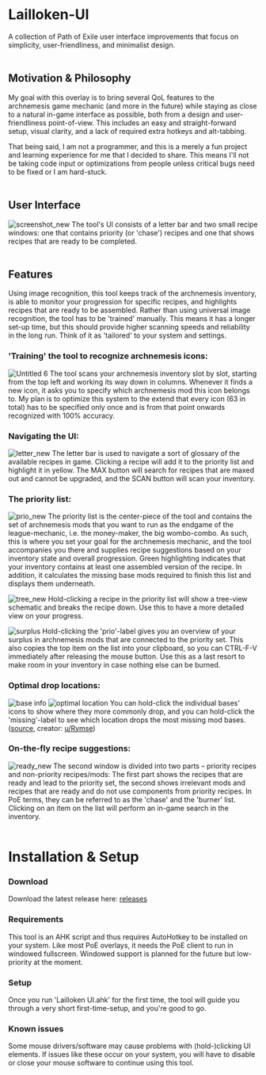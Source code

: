 # Lailloken-UI
A collection of Path of Exile user interface improvements that focus on simplicity, user-friendliness, and minimalist design.
<br>
<br>

## Motivation & Philosophy

My goal with this overlay is to bring several QoL features to the archnemesis game mechanic (and more in the future) while staying as close to a natural in-game interface as possible, both from a design and user-friendliness point-of-view. This includes an easy and straight-forward setup, visual clarity, and a lack of required extra hotkeys and alt-tabbing.

That being said, I am not a programmer, and this is a merely a fun project and learning experience for me that I decided to share. This means I'll not be taking code input or optimizations from people unless critical bugs need to be fixed or I am hard-stuck.
<br>
<br>

## User Interface
![screenshot_new](https://user-images.githubusercontent.com/61888437/154802725-8a22a4ba-586a-4eab-b54d-0c7a65c17bb4.jpg)
The tool's UI consists of a letter bar and two small recipe windows: one that contains priority (or 'chase') recipes and one that shows recipes that are ready to be completed.
<br>
<br>

## Features

Using image recognition, this tool keeps track of the archnemesis inventory, is able to monitor your progression for specific recipes, and highlights recipes that are ready to be assembled. Rather than using universal image recognition, the tool has to be 'trained' manually. This means it has a longer set-up time, but this should provide higher scanning speeds and reliability in the long run. Think of it as 'tailored' to your system and settings.
<br>

### 'Training' the tool to recognize archnemesis icons:
![Untitled 6](https://user-images.githubusercontent.com/61888437/153947382-ff7abc3d-06c6-49fc-b1c9-351265e53d5d.jpg)
The tool scans your archnemesis inventory slot by slot, starting from the top left and working its way down in columns. Whenever it finds a new icon, it asks you to specify which archnemesis mod this icon belongs to. My plan is to optimize this system to the extend that every icon (63 in total) has to be specified only once and is from that point onwards recognized with 100% accuracy.
<br>

### Navigating the UI:
![letter_new](https://user-images.githubusercontent.com/61888437/154803454-5ed1928e-bc56-436f-bc1f-05c31a5fbf3f.jpg)
The letter bar is used to navigate a sort of glossary of the available recipes in game. Clicking a recipe will add it to the priority list and highlight it in yellow. The MAX button will search for recipes that are maxed out and cannot be upgraded, and the SCAN button will scan your inventory.
<br>

### The priority list:
![prio_new](https://user-images.githubusercontent.com/61888437/154803573-6c43fde9-7785-4fb1-9ddd-40e7da123e17.png)
The priority list is the center-piece of the tool and contains the set of archnemesis mods that you want to run as the endgame of the league-mechanic, i.e. the money-maker, the big wombo-combo. As such, this is where you set your goal for the archnemesis mechanic, and the tool accompanies you there and supplies recipe suggestions based on your inventory state and overall progression. Green highlighting indicates that your inventory contains at least one assembled version of the recipe. In addition, it calculates the missing base mods required to finish this list and displays them underneath.

![tree_new](https://user-images.githubusercontent.com/61888437/154804804-330a8914-f626-459e-bbf7-cbf326440bb0.png)
Hold-clicking a recipe in the priority list will show a tree-view schematic and breaks the recipe down. Use this to have a more detailed view on your progress.

![surplus](https://user-images.githubusercontent.com/61888437/154805163-401b44ac-7638-474b-bc95-c6a56e193773.png)
Hold-clicking the 'prio'-label gives you an overview of your surplus in archnemesis mods that are connected to the priority set. This also copies the top item on the list into your clipboard, so you can CTRL-F-V immediately after releasing the mouse button. Use this as a last resort to make room in your inventory in case nothing else can be burned.
<br>

### Optimal drop locations:
![base info](https://user-images.githubusercontent.com/61888437/154804196-1524117f-52e4-43ec-9091-3845ea89a37c.png)
![optimal location](https://user-images.githubusercontent.com/61888437/154804267-9f64bbe3-1fdc-4e50-83e6-9e9511eebd04.png)
You can hold-click the individual bases' icons to show where they more commonly drop, and you can hold-click the 'missing'-label to see which location drops the most missing mod bases. ([source](https://www.reddit.com/r/pathofexile/comments/srtuug/i_made_a_sheet_for_archnemesis_drop_locations/), creator: [u/Rymse](https://www.reddit.com/user/Rymse/))
<br>

### On-the-fly recipe suggestions:
![ready_new](https://user-images.githubusercontent.com/61888437/154805018-065c29cf-7bda-403f-9e13-6663a73d6fc6.png)
The second window is divided into two parts – priority recipes and non-priority recipes/mods: The first part shows the recipes that are ready and lead to the priority set, the second shows irrelevant mods and recipes that are ready and do not use components from priority recipes. In PoE terms, they can be referred to as the 'chase' and the 'burner' list. Clicking on an item on the list will perform an in-game search in the inventory.
<br>
<br>

# Installation & Setup

### Download
Download the latest release here: [releases](https://github.com/Lailloken/Lailloken-UI/releases)

### Requirements
This tool is an AHK script and thus requires AutoHotkey to be installed on your system. Like most PoE overlays, it needs the PoE client to run in windowed fullscreen. Windowed support is planned for the future but low-priority at the moment.

### Setup
Once you run 'Lailloken UI.ahk' for the first time, the tool will guide you through a very short first-time-setup, and you're good to go.

### Known issues
Some mouse drivers/software may cause problems with (hold-)clicking UI elements. If issues like these occur on your system, you will have to disable or close your mouse software to continue using this tool.
